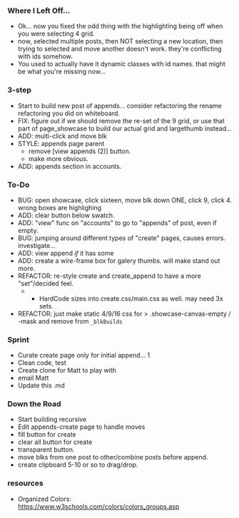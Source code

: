 ### Where I Left Off...
* Ok... now you fixed the odd thing with the highlighting being off when you were selecting 4 grid.
* now, selected multiple posts, then NOT selecting a new location, then trying to selected and move another doesn't work. they're conflicting with ids somehow.
* You used to actually have it dynamic classes with id names. that might be what you're missing now... 

### 3-step
* Start to build new post of appends... consider refactoring the rename refactoring you did on whiteboard.
* FIX: figure out if we should remove the re-set of the 9 grid, or use that part of page_showcase to build our actual grid and largethumb instead...
* ADD: multi-click and move blk
* STYLE: appends page parent
  * remove [view appends (2)] button.
  * make more obvious.
* ADD: appends section in accounts.

### To-Do
* BUG: open showcase, click sixteen, move blk down ONE, click 9, click 4. wrong boxes are highlighing
* ADD: clear button below swatch.
* ADD: "view" func on "accounts" to go to "appends" of post, even if empty.
* BUG: jumping around different types of "create" pages, causes errors. investigate...
* ADD: view append *if* it has some
* ADD: create a wire-frame box for galery thumbs. will make stand out more.
* REFACTOR: re-style create and create_append to have a more "set"/decided feel.
  * - HardCode sizes into create.css/main.css as well. may need 3x sets.
* REFACTOR: just make static 4/9/16 css for > .showcase-canvas-empty / -mask and remove from `_blkBuilds`

### Sprint
* Curate create page only for initial append... 1
* Clean code, test
* Create clone for Matt to play with
* email Matt
* Update this .md

### Down the Road
* Start building recursive
* Edit appends-create page to handle moves
* fill button for create
* clear all button for create
* transparent button.
* move blks from one post to other/combine posts before append.
* create clipboard 5-10  or so to drag/drop.

### resources
* Organized Colors: https://www.w3schools.com/colors/colors_groups.asp
